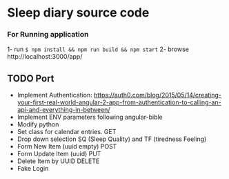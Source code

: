 # Sleep diary source code

### For Running application 

1- run 
  `$ npm install && npm run build && npm start`
2- 
  browse http://localhost:3000/app/
  
## TODO Port

- Implement Authentication: https://auth0.com/blog/2015/05/14/creating-your-first-real-world-angular-2-app-from-authentication-to-calling-an-api-and-everything-in-between/
- Implement ENV parameters following angular-bible
- Modify python
- Set class for calendar entries. GET 
- Drop down selection SQ (Sleep Quality) and TF (tiredness Feeling)
- Form New Item (uuid empty) POST 
- Form Update Item (uuid) PUT
- Delete Item by UUID DELETE
- Fake Login 
